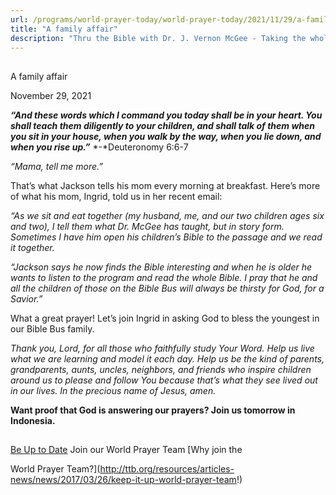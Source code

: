 ```yaml
---
url: /programs/world-prayer-today/world-prayer-today/2021/11/29/a-family-affair
title: "A family affair"
description: "Thru the Bible with Dr. J. Vernon McGee - Taking the whole Word to the whole world"
---
```







## 
 A family affair


November 29, 2021




***“And these words which I command you today shall be in your heart. You shall teach them diligently to your children, and shall talk of them when you sit in your house, when you walk by the way, when you lie down, and when you rise up.”*** *-*Deuteronomy 6:6-7 

*“Mama, tell me more.”* 

That’s what Jackson tells his mom every morning at breakfast. Here’s more of what his mom, Ingrid, told us in her recent email: 

*“As we sit and eat together (my husband, me, and our two children ages six and two), I tell them what Dr. McGee has taught, but in story form. Sometimes I have him open his children’s Bible to the passage and we read it together.* 

*“Jackson says he now finds the Bible interesting and when he is older he wants to listen to the program and read the whole Bible. I pray that he and all the children of those on the Bible Bus will always be thirsty for God, for a Savior.”* 

What a great prayer! Let’s join Ingrid in asking God to bless the youngest in our Bible Bus family. 

*Thank you, Lord, for all those who faithfully study Your Word. Help us live what we are learning and model it each day. Help us be the kind of parents, grandparents, aunts, uncles, neighbors, and friends who inspire children around us to please and follow You because that’s what they see lived out in our lives. In the precious name of Jesus, amen.*

**Want proof that God is answering our prayers? Join us tomorrow in Indonesia.**







## 




[Be Up to Date](http://feeds.feedburner.com/WorldPrayerToday "World Prayer Today RSS Feed")
Join our World Prayer Team
[Why join the  

World Prayer Team?](http://ttb.org/resources/articles-news/news/2017/03/26/keep-it-up-world-prayer-team!)




